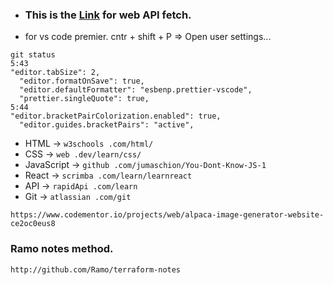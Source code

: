 - ### This is the [Link](https://github.com/public-apis/public-apis) for web API fetch.
- for vs code premier. cntr + shift + P => Open user settings...
```
git status
5:43
"editor.tabSize": 2,
  "editor.formatOnSave": true,
  "editor.defaultFormatter": "esbenp.prettier-vscode",
  "prettier.singleQuote": true,
5:44
"editor.bracketPairColorization.enabled": true,
  "editor.guides.bracketPairs": "active",
```

- HTML → `w3schools .com/html/`
- CSS → `web .dev/learn/css/`
- JavaScript → `github .com/jumaschion/You-Dont-Know-JS-1`
- React → `scrimba .com/learn/learnreact`
- API → `rapidApi .com/learn`
- Git → `atlassian .com/git`

`https://www.codementor.io/projects/web/alpaca-image-generator-website-ce2oc0eus8`

### Ramo notes method.
`http://github.com/Ramo/terraform-notes`
